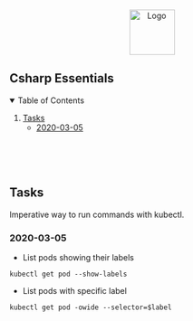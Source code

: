 <!-- PROJECT LOGO -->
<br />
<p align="center">
    <a href="#Csharp-essentials">
    <img src="images/logo.png" alt="Logo" width="80" height="80">
    </a>

<!-- Main -->
## Csharp Essentials



<!-- TABLE OF CONTENTS -->
<details open="open">
  <summary>Table of Contents</summary>
  <ol>
    <li>
      <a href="#tasks">Tasks</a>
      <ul>
        <li><a href="#2020-03-05">2020-03-05</a></li>
      </ul>
    </li>   
  </ol>
</details>

<br />
<br />
<br />

<!-- Imperative -->
## Tasks


Imperative way to run commands with kubectl.


### 2020-03-05

* List pods showing their labels
<pre><code>kubectl get pod --show-labels</code></pre>

* List pods with specific label
<pre><code>kubectl get pod -owide --selector=$label</code></pre>
